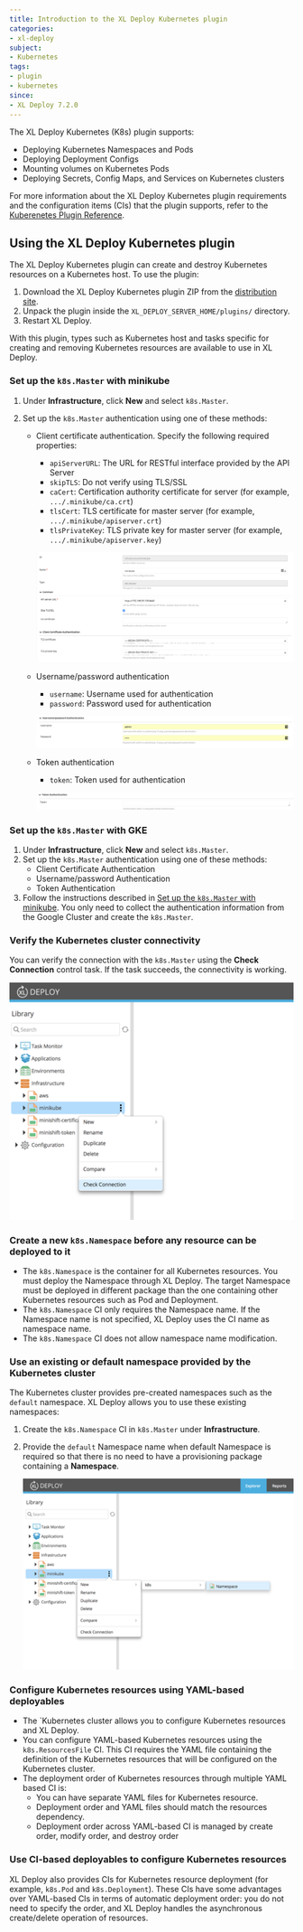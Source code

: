 ```yaml
---
title: Introduction to the XL Deploy Kubernetes plugin
categories:
- xl-deploy
subject:
- Kubernetes
tags:
- plugin
- kubernetes
since:
- XL Deploy 7.2.0
---
```


The XL Deploy Kubernetes (K8s) plugin supports:

* Deploying Kubernetes Namespaces and Pods
* Deploying Deployment Configs
* Mounting volumes on Kubernetes Pods
* Deploying Secrets, Config Maps, and Services on Kubernetes clusters

For more information about the XL Deploy Kubernetes plugin requirements and the configuration items (CIs) that the plugin supports, refer to the [Kuberenetes Plugin Reference](/xl-deploy-xld-kubernetes-plugin/latest/kubernetesPluginManual.html).

## Using the XL Deploy Kubernetes plugin

The XL Deploy Kubernetes plugin can create and destroy Kubernetes resources on a Kubernetes host. To use the plugin:

1. Download the XL Deploy Kubernetes plugin ZIP from the [distribution site](https://dist.xebialabs.com/customer/xl-deploy/plugins/xld-kubernetes-plugin).
1. Unpack the plugin inside the `XL_DEPLOY_SERVER_HOME/plugins/` directory.
1. Restart XL Deploy.

With this plugin, types such as Kubernetes host and tasks specific for creating and removing Kubernetes resources are available to use in XL Deploy.

### Set up the `k8s.Master` with minikube

1. Under **Infrastructure**, click **New** and select `k8s.Master`.
1. Set up the `k8s.Master` authentication using one of these methods:

    * Client certificate authentication. Specify the following required properties:
        * `apiServerURL`: The URL for RESTful interface provided by the API Server
        * `skipTLS`: Do not verify using TLS/SSL
        * `caCert`: Certification authority certificate for server (for example, `.../.minikube/ca.crt`)
        * `tlsCert`: TLS certificate for master server (for example, `.../.minikube/apiserver.crt`)
        * `tlsPrivateKey`: TLS private key for master server (for example, `.../.minikube/apiserver.key`)

        ![image](images/key-auth-k8s-master.png)

    * Username/password authentication
        * `username`: Username used for authentication
        * `password`: Password used for authentication

        ![image](images/user-auth-k8s-master.png)    

    * Token authentication
        * `token`: Token used for authentication

        ![image](images/token-auth-k8s-master.png)    

### Set up the `k8s.Master` with GKE

1. Under **Infrastructure**, click **New** and select `k8s.Master`.
1. Set up the `k8s.Master` authentication using one of these methods:
    * Client Certificate Authentication
    * Username/password Authentication
    * Token Authentication
1. Follow the instructions described in [Set up the `k8s.Master` with minikube](#set-up-the-k8smaster-with-minikube). You only need to collect the authentication information from the Google Cluster and create the `k8s.Master`.

### Verify the Kubernetes cluster connectivity

You can verify the connection with the `k8s.Master` using the **Check Connection** control task. If the task succeeds, the connectivity is working.

![image](images/connectivity-k8s-master.png)

### Create a new `k8s.Namespace` before any resource can be deployed to it

* The `k8s.Namespace` is the container for all Kubernetes resources. You must deploy the Namespace through XL Deploy. The target Namespace must be deployed in different package than the one containing other Kubernetes resources such as Pod and Deployment.
* The `k8s.Namespace` CI only requires the Namespace name. If the Namespace name is not specified, XL Deploy uses the CI name as namespace name.
* The `k8s.Namespace` CI does not allow namespace name modification.

### Use an existing or default namespace provided by the Kubernetes cluster

The Kubernetes cluster provides pre-created namespaces such as the `default` namespace. XL Deploy allows you to use these existing namespaces:

1. Create the `k8s.Namespace` CI in `k8s.Master` under **Infrastructure**.
1. Provide the `default` Namespace name when default Namespace is required so that there is no need to have a provisioning package containing a **Namespace**.

    ![image](images/use-existing-namespace.png)

### Configure Kubernetes resources using YAML-based deployables

* The `Kubernetes cluster allows you to configure Kubernetes resources and XL Deploy.
* You can configure YAML-based Kubernetes resources using the `k8s.ResourcesFile` CI. This CI requires the YAML file containing the definition of the Kubernetes resources that will be configured on the Kubernetes cluster.
* The deployment order of Kubernetes resources through multiple YAML based CI is:
    * You can have separate YAML files for Kubernetes resource.
    * Deployment order and YAML files should match the resources dependency.
    * Deployment order across YAML-based CI is managed by create order, modify order, and destroy order

### Use CI-based deployables to configure Kubernetes resources

XL Deploy also provides CIs for Kubernetes resource deployment (for example, `k8s.Pod` and `k8s.Deployment`). These CIs have some advantages over YAML-based CIs in terms of automatic deployment order: you do not need to specify the order, and XL Deploy handles the asynchronous create/delete operation of resources.    
